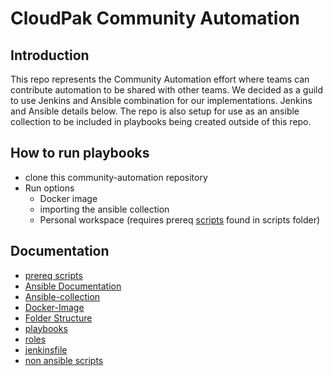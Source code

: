 # CloudPak Community Automation

## Introduction

This repo represents the Community Automation effort where teams can contribute automation to be shared with other teams.  We decided as a guild to use Jenkins and Ansible combination for our implementations.  Jenkins and Ansible details below.  The repo is also setup for use as an ansible collection to be included in playbooks being created outside of this repo.

## How to run playbooks

- clone this community-automation repository
- Run options
  - Docker image
  - importing the ansible collection  
  - Personal workspace (requires prereq [scripts](docs/scripts.md) found in scripts folder)

## Documentation

  - [prereq scripts](docs/scripts.md)
  - [Ansible Documentation](https://docs.ansible.com/ansible/latest/user_guide/index.html)
  - [Ansible-collection](docs/collection.md)
  - [Docker-Image](docs/docker-image.md)  
  - [Folder Structure](docs/folder-structure.md)  
  - [playbooks](docs/playbooks.md)
  - [roles](docs/roles.md)
  - [jenkinsfile](docs/jenkinsfile.md)
  - [non ansible scripts](scripts/README.md)
